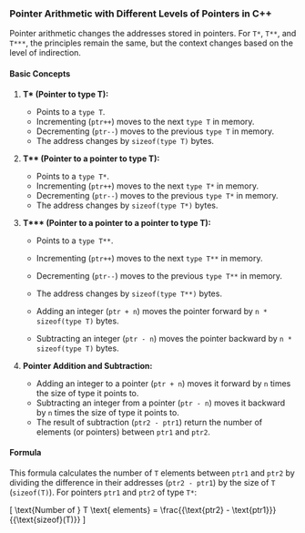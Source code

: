 ### Pointer Arithmetic with Different Levels of Pointers in C++

Pointer arithmetic changes the addresses stored in pointers. For `T*`, `T**`, and `T***`, the principles remain the same, but the context changes based on the level of indirection.

#### Basic Concepts

1. **T\* (Pointer to type T):**

   - Points to a `type T`.
   - Incrementing (`ptr++`) moves to the next `type T` in memory.
   - Decrementing (`ptr--`) moves to the previous `type T` in memory.
   - The address changes by `sizeof(type T)` bytes.

2. **T\*\* (Pointer to a pointer to type T):**

   - Points to a `type T*`.
   - Incrementing (`ptr++`) moves to the next `type T*` in memory.
   - Decrementing (`ptr--`) moves to the previous `type T*` in memory.
   - The address changes by `sizeof(type T*)` bytes.

3. **T\*\*\* (Pointer to a pointer to a pointer to type T):**

   - Points to a `type T**`.
   - Incrementing (`ptr++`) moves to the next `type T**` in memory.
   - Decrementing (`ptr--`) moves to the previous `type T**` in memory.
   - The address changes by `sizeof(type T**)` bytes.

   - Adding an integer (`ptr + n`) moves the pointer forward by `n * sizeof(type T)` bytes.
   - Subtracting an integer (`ptr - n`) moves the pointer backward by `n * sizeof(type T)` bytes.

4. **Pointer Addition and Subtraction:**
   - Adding an integer to a pointer (`ptr + n`) moves it forward by `n` times the size of type it points to.
   - Subtracting an integer from a pointer (`ptr - n`) moves it backward by `n` times the size of type it points to.
   - The result of subtraction (`ptr2 - ptr1`) return the number of elements (or pointers) between `ptr1` and `ptr2`.

#### Formula

This formula calculates the number of `T` elements between `ptr1` and `ptr2` by dividing the difference in their addresses (`ptr2 - ptr1`) by the size of `T` (`sizeof(T)`).
For pointers `ptr1` and `ptr2` of type `T*`:

\[ \text{Number of } T \text{ elements} = \frac{{\text{ptr2} - \text{ptr1}}}{{\text{sizeof}(T)}} \]
